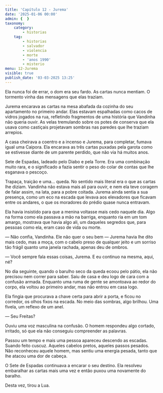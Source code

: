 ```yaml
---
title: 'Capítulo 12 - Jurema'
date: '2025-01-06 00:00'
admin: {  }
taxonomy:
    category:
        - historias
    tag:
        - historias
        - salvador
        - violencia
        - morte
        - 'anos 1990'
        - misterio
menu: 12-Jurema
visible: true
publish_date: '03-03-2025 13:25'
---
```


Ela nunca foi de errar, o dom era seu fardo. As cartas nunca mentiam. O tormento vinha das mensagens que elas traziam.

Jurema encarava as cartas na mesa abafada da cozinha do seu apartamento no primeiro andar. Elas estavam espalhadas como cacos de vidros jogados na rua, refletindo fragmentos de uma história que Vandinha não queria ouvir. As velas tremulando sobre os potes de conserva que ela usava como castiçais projetavam sombras nas paredes que lhe traziam arrepios.

A casa cheirava a coentro e a incenso e Jurema, para completar, fumava igual uma Caipora. Ela encarava as três cartas puxadas pela garota como se estivesse diante de um parente perdido, que não via há muitos anos.

Sete de Espadas, ladeado pelo Diabo e pela Torre. Era uma combinação muito rara, e o significado a fazia sentir o peso do colar de contas que lhe esganava o pescoço.

Trapaça, traição e uma… queda. No sentido mais literal era o que as cartas lhe diziam. Vandinha não estava mais ali para ouvir, e nem ela teve coragem de falar assim, na lata, para a pobre coitada. Jurema ainda sentia a sua presença, como um eco na escada que levava aos elevadores que ficavam entre os andares, o que os moradores do prédio quase nunca entravam.

Ela havia insistido para que a menina voltasse mais cedo naquele dia. Algo na forma como ela passava a mão na barriga, enquanto ria em um tom amargo, mostrava que havia algo ali, um daqueles segredos que, para pessoas como ela, eram caso de vida ou morte.

— Não confia, Vandinha. Ele não quer o seu bem — Jurema havia lhe dito mais cedo, mas a moça, com o cabelo preso de qualquer jeito e um sorriso tão frágil quanto uma janela rachada, apenas deu de ombros.

— Você sempre fala essas coisas, Jurema. E eu continuo na mesma, aqui, né?

No dia seguinte, quando o barulho seco da queda ecoou pelo pátio, ela não precisou nem correr para saber. Saiu de casa e deu logo de cara com a confusão armada. Enquanto uma ruma de gente se amontoava ao redor do corpo, ela voltou ao primeiro andar, mas não entrou em casa logo.

Ela fingia que procurava a chave certa para abrir a porta, e ficou no corredor, os olhos fixos na escada. No meio das sombras, algo brilhou. Uma fivela, um reflexo de um anel.

— Seu Freitas?

Ouviu uma voz masculina na confusão. O homem respondeu algo cortado, irritado, só que ela não conseguiu compreender as palavras.

Passou um tempo e mais uma pessoa apareceu descendo as escadas. Suando feito cuscuz. Aqueles cabelos pretos, aqueles passos pesados. Não reconheceu aquele homem, mas sentiu uma energia pesada, tanto que lhe atacou uma dor de cabeça.

O Sete de Espadas continuava a encarar o seu destino. Ela resolveu embaralhar as cartas mais uma vez e então puxou uma novamente do baralho.

Desta vez, tirou a Lua.